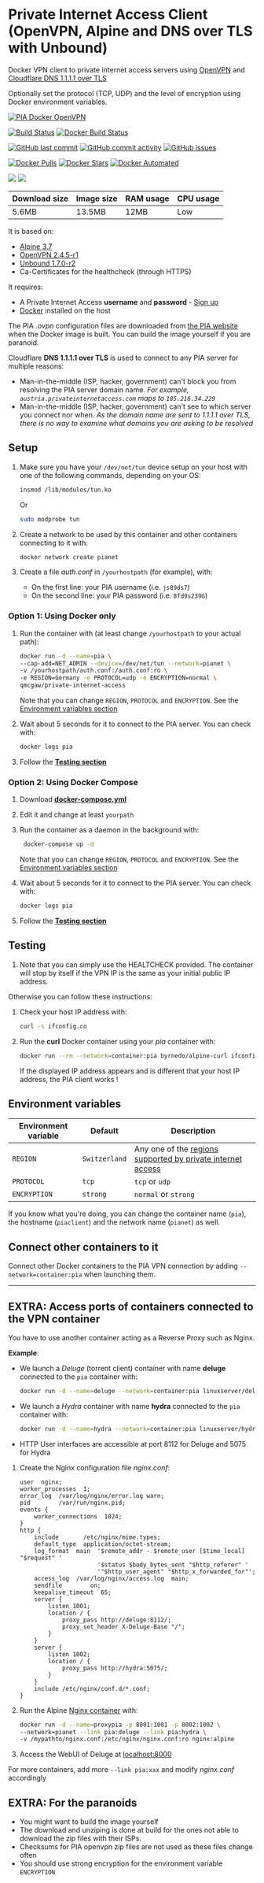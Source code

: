 # Private Internet Access Client (OpenVPN, Alpine and DNS over TLS with Unbound)

Docker VPN client to private internet access servers using [OpenVPN](https://openvpn.net/) and [Cloudflare DNS 1.1.1.1 over TLS](https://developers.cloudflare.com/1.1.1.1/dns-over-tls)

Optionally set the protocol (TCP, UDP) and the level of encryption using Docker environment variables.

[![PIA Docker OpenVPN](https://github.com/qdm12/private-internet-access-docker/raw/master/readme/title.png)](https://hub.docker.com/r/qmcgaw/private-internet-access/)

[![Build Status](https://travis-ci.org/qdm12/private-internet-access-docker.svg?branch=master)](https://travis-ci.org/qdm12/private-internet-access-docker)
[![Docker Build Status](https://img.shields.io/docker/build/qmcgaw/private-internet-access.svg)](https://hub.docker.com/r/qmcgaw/private-internet-access)

[![GitHub last commit](https://img.shields.io/github/last-commit/qdm12/private-internet-access-docker.svg)](https://github.com/qdm12/private-internet-access-docker/issues)
[![GitHub commit activity](https://img.shields.io/github/commit-activity/y/qdm12/private-internet-access-docker.svg)](https://github.com/qdm12/private-internet-access-docker/issues)
[![GitHub issues](https://img.shields.io/github/issues/qdm12/private-internet-access-docker.svg)](https://github.com/qdm12/private-internet-access-docker/issues)

[![Docker Pulls](https://img.shields.io/docker/pulls/qmcgaw/private-internet-access.svg)](https://hub.docker.com/r/qmcgaw/private-internet-access)
[![Docker Stars](https://img.shields.io/docker/stars/qmcgaw/private-internet-access.svg)](https://hub.docker.com/r/qmcgaw/private-internet-access)
[![Docker Automated](https://img.shields.io/docker/automated/qmcgaw/private-internet-access.svg)](https://hub.docker.com/r/qmcgaw/private-internet-access)

[![](https://images.microbadger.com/badges/image/qmcgaw/private-internet-access.svg)](https://microbadger.com/images/qmcgaw/private-internet-access)
[![](https://images.microbadger.com/badges/version/qmcgaw/private-internet-access.svg)](https://microbadger.com/images/qmcgaw/private-internet-access)

| Download size | Image size | RAM usage | CPU usage |
| --- | --- | --- | --- |
| 5.6MB | 13.5MB | 12MB | Low |

It is based on:
- [Alpine 3.7](https://alpinelinux.org)
- [OpenVPN 2.4.5-r1](https://pkgs.alpinelinux.org/package/edge/main/ppc64le/openvpn)
- [Unbound 1.7.0-r2](https://pkgs.alpinelinux.org/package/edge/main/aarch64/unbound)
- Ca-Certificates for the healthcheck (through HTTPS)

It requires:
- A Private Internet Access **username** and **password** - [Sign up](https://www.privateinternetaccess.com/pages/buy-vpn/)
- [Docker](https://docs.docker.com/install/) installed on the host

The PIA *.ovpn* configuration files are downloaded from 
[the PIA website](https://www.privateinternetaccess.com/openvpn/openvpn.zip) 
when the Docker image is built. You can build the image yourself if you are paranoid.

Cloudflare **DNS 1.1.1.1 over TLS** is used to connect to any PIA server for multiple reasons:
- Man-in-the-middle (ISP, hacker, government) can't block you from resolving the PIA server domain name. 
    *For example, `austria.privateinternetaccess.com` maps to `185.216.34.229`*
- Man-in-the-middle (ISP, hacker, government) can't see to which server you connect nor when.
    *As the domain name are sent to 1.1.1.1 over TLS, there is no way to examine what domains you are asking to be resolved*

## Setup

1. Make sure you have your `/dev/net/tun` device setup on your host with one of the following commands, depending on your OS:

	```bash
	insmod /lib/modules/tun.ko
	```
	
	Or
	
	```bash
	sudo modprobe tun
	```

1. Create a network to be used by this container and other containers connecting to it with:

    ```bash
    docker network create pianet
    ```

1. Create a file *auth.conf* in `/yourhostpath` (for example), with:
    - On the first line: your PIA username (i.e. `js89ds7`)
    - On the second line: your PIA password (i.e. `8fd9s239G`)

### Option 1: Using Docker only

1. Run the container with (at least change `/yourhostpath` to your actual path):

    ```bash
    docker run -d --name=pia \
	--cap-add=NET_ADMIN --device=/dev/net/tun --network=pianet \
	-v /yourhostpath/auth.conf:/auth.conf:ro \
    -e REGION=Germany -e PROTOCOL=udp -e ENCRYPTION=normal \
    qmcgaw/private-internet-access
    ```

    Note that you can change `REGION`, `PROTOCOL` and `ENCRYPTION`. 
    See the [Environment variables section](#environment-variables)
1. Wait about 5 seconds for it to connect to the PIA server. You can check with:

    ```bash
    docker logs pia
    ```

1. Follow the [**Testing section**](#testing)

### Option 2: Using Docker Compose

1. Download [**docker-compose.yml**](https://github.com/qdm12/private-internet-access-docker/blob/master/docker-compose.yml)
1. Edit it and change at least `yourpath`
1. Run the container as a daemon in the background with:

   ```bash
    docker-compose up -d
    ```

    Note that you can change `REGION`, `PROTOCOL` and `ENCRYPTION`. 
    See the [Environment variables section](#environment-variables)
1. Wait about 5 seconds for it to connect to the PIA server. You can check with:

    ```bash
    docker logs pia
    ```
    
1. Follow the [**Testing section**](#testing)

## Testing

1. Note that you can simply use the HEALTCHECK provided. The container will stop by itself 
if the VPN IP is the same as your initial public IP address.

Otherwise you can follow these instructions:

1. Check your host IP address with:

    ```bash
    curl -s ifconfig.co
    ```

1. Run the **curl** Docker container using your *pia* container with:

    ```bash
    docker run --rm --network=container:pia byrnedo/alpine-curl ifconfig.co
    ```

    If the displayed IP address appears and is different that your host IP address, 
    the PIA client works !

## Environment variables

| Environment variable | Default | Description |
| --- | --- | --- |
| `REGION` | `Switzerland` | Any one of the [regions supported by private internet access](https://www.privateinternetaccess.com/pages/network/) |
| `PROTOCOL` | `tcp` | `tcp` or `udp` |
| `ENCRYPTION` | `strong` | `normal` or `strong` |

If you know what you're doing, you can change the container name (`pia`), 
the hostname (`piaclient`) and the network name (`pianet`) as well.

## Connect other containers to it

Connect other Docker containers to the PIA VPN connection by adding 
`--network=container:pia` when launching them.

---

## EXTRA: Access ports of containers connected to the VPN container

You have to use another container acting as a Reverse Proxy such as Nginx. 

**Example**:
- We launch a *Deluge* (torrent client) container with name **deluge** connected to the `pia` container with:

	```bash
	docker run -d --name=deluge --network=container:pia linuxserver/deluge
	```

- We launch a *Hydra* container with name **hydra** connected to the `pia` container with:

	```bash
	docker run -d --name=hydra --network=container:pia linuxserver/hydra
	```

- HTTP User interfaces are accessible at port 8112 for Deluge and 5075 for Hydra


1. Create the Nginx configuration file *nginx.conf*:

    ```
    user  nginx;
    worker_processes  1;
    error_log  /var/log/nginx/error.log warn;
    pid        /var/run/nginx.pid;
    events {
        worker_connections  1024;
    }
    http {
        include       /etc/nginx/mime.types;
        default_type  application/octet-stream;
        log_format  main  '$remote_addr - $remote_user [$time_local] "$request" '
                          '$status $body_bytes_sent "$http_referer" '
                          '"$http_user_agent" "$http_x_forwarded_for"';
        access_log  /var/log/nginx/access.log  main;
        sendfile        on;
        keepalive_timeout  65;
        server {
            listen 1001;
            location / {
                proxy_pass http://deluge:8112/;
                proxy_set_header X-Deluge-Base "/";
            }
        }
        server {
            listen 1002;
            location / {
                proxy_pass http://hydra:5075/;
            }
        }
        include /etc/nginx/conf.d/*.conf;
    }
    ```

1. Run the Alpine [Nginx container](https://hub.docker.com/_/nginx) with:

    ```bash
    docker run -d --name=proxypia -p 8001:1001 -p 8002:1002 \
    --network=pianet --link pia:deluge --link pia:hydra \
    -v /mypathto/nginx.conf:/etc/nginx/nginx.conf:ro nginx:alpine
    ```

1. Access the WebUI of Deluge at [localhost:8000](http://localhost:8000)

For more containers, add more `--link pia:xxx` and modify *nginx.conf* accordingly

## EXTRA: For the paranoids

- You might want to build the image yourself
- The download and unziping is done at build for the ones not able to download the zip files with their ISPs.
- Checksums for PIA openvpn zip files are not used as these files change often
- You should use strong encryption for the environment variable `ENCRYPTION`

